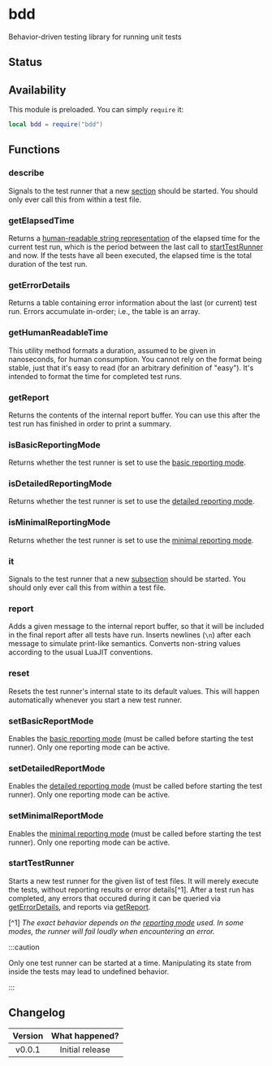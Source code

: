 # bdd

Behavior-driven testing library for running unit tests

## Status

<Experimental/>

## Availability

This module is preloaded. You can simply `require` it:

```lua
local bdd = require("bdd")
```

## Functions

### describe

Signals to the test runner that a new [section](/docs/how-to-guides/unit-testing#sections-and-subsections) should be started. You should only ever call this from within a test file.

<Function>
<Parameters>
<Parameter name="label" type="string"/>
<Parameter name="testFunction" type="function"/>
</Parameters>
</Function>

### getElapsedTime

Returns a [human-readable string representation](#gethumanreadabletime) of the elapsed time for the current test run, which is the period between the last call to [startTestRunner](#starttestrunner) and now. If the tests have all been executed, the elapsed time is the total duration of the test run.

<Function>
<Returns>
<Return name="elapsedTime" type="string"/>
</Returns>
</Function>

### getErrorDetails

Returns a table containing error information about the last (or current) test run. Errors accumulate in-order; i.e., the table is an array.

<Function>
<Returns>
<Return name="errorDetails" type="ErrorDetails[]"/>
</Returns>
</Function>

<Struct name="ErrorDetails">
<Member name="message" type="string"/>
<Member name="specFile" type="string"/>
<Member name="stackTrace" type="string"/>
</Struct>

### getHumanReadableTime

This utility method formats a duration, assumed to be given in nanoseconds, for human consumption. You cannot rely on the format being stable, just that it's easy to read (for an arbitrary definition of "easy"). It's intended to format the time for completed test runs.

<Function>
<Parameters>
<Parameter name="highResolutionTime" type="number"/>
</Parameters>
<Returns>
<Return name="formattedTime" type="string"/>
</Returns>
</Function>

### getReport

Returns the contents of the internal report buffer. You can use this after the test run has finished in order to print a summary.

<Function>
<Returns>
<Return name="report" type="string"/>
</Returns>
</Function>

### isBasicReportingMode

Returns whether the test runner is set to use the [basic reporting mode](/docs/how-to-guides/unit-testing#basic-reports).

<Function>
<Returns>
<Return name="enabledFlag" type="boolean"/>
</Returns>
</Function>

### isDetailedReportingMode

Returns whether the test runner is set to use the [detailed reporting mode](/docs/how-to-guides/unit-testing#detailed-reports).

<Function>
<Returns>
<Return name="enabledFlag" type="boolean"/>
</Returns>
</Function>

### isMinimalReportingMode

Returns whether the test runner is set to use the [minimal reporting mode](/docs/how-to-guides/unit-testing#minimal-reports).

<Function>
<Returns>
<Return name="enabledFlag" type="boolean"/>
</Returns>
</Function>

### it

Signals to the test runner that a new [subsection](/docs/how-to-guides/unit-testing#sections-and-subsections) should be started. You should only ever call this from within a test file.

<Function>
<Parameters>
<Parameter name="label" type="string"/>
<Parameter name="testFunction" type="function"/>
</Parameters>
</Function>

### report

Adds a given message to the internal report buffer, so that it will be included in the final report after all tests have run. Inserts newlines (`\n`) after each message to simulate print-like semantics. Converts non-string values according to the usual LuaJIT conventions.

<Function>
<Parameters>
<Parameter name="message" type="string"/>
</Parameters>
</Function>

### reset

Resets the test runner's internal state to its default values. This will happen automatically whenever you start a new test runner.

### setBasicReportMode

Enables the [basic reporting mode](/docs/how-to-guides/unit-testing#basic-reports) (must be called before starting the test runner). Only one reporting mode can be active.

### setDetailedReportMode

Enables the [detailed reporting mode](/docs/how-to-guides/unit-testing#detailed-reports) (must be called before starting the test runner). Only one reporting mode can be active.

### setMinimalReportMode

Enables the [minimal reporting mode](/docs/how-to-guides/unit-testing#minimal-reports) (must be called before starting the test runner). Only one reporting mode can be active.

### startTestRunner

Starts a new test runner for the given list of test files. It will merely execute the tests, without reporting results or error details[^1]. After a test run has completed, any errors that occured during it can be queried via [getErrorDetails](#geterrordetails), and reports via [getReport](#getreport).

[^1] _The exact behavior depends on the [reporting mode](/docs/how-to-guides/unit-testing#reporting-test-results) used. In some modes, the runner will fail loudly when encountering an error._

:::caution

Only one test runner can be started at a time. Manipulating its state from inside the tests may lead to undefined behavior.

:::

<Function>
<Parameters>
<Parameter name="specFiles" type="table" />
</Parameters>
</Function>

## Changelog

| Version | What happened?  |
| :-----: | :-------------: |
| v0.0.1  | Initial release |
